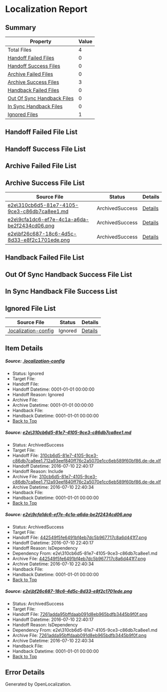 # <a name='report-top'></a> Localization Report

## Summary
 Property | Value 
 -------- | ----- 
 Total Files | 4
[ Handoff Failed Files ](#handoff-failed-list)| 0
[ Handoff Success Files ](#handoff-success-list)| 0
[ Archive Failed Files ](#archive-failed-list)| 0
[ Archive Success Files ](#archive-success-list)| 3
[ Handback Failed Files ](#handback-failed-list)| 0
[ Out Of Sync Handback Files ](#outofsync-handback-success-list)| 0
[ In Sync Handback Files ](#insync-handback-success-list)| 0
[ Ignored Files ](#ignored-list)| 1

## <a name='handoff-failed-list'></a> Handoff Failed File List

## <a name='handoff-success-list'></a> Handoff Success File List

## <a name='archive-failed-list'></a> Archive Failed File List

## <a name='archive-success-list'></a> Archive Success File List
 Source File | Status | Details 
 ----------- | ------ | ------- 
 [e2e\310cb6d5-81e7-4105-9ce3-c86db7ca8ee1.md](https://github.com/OpenLocalizationTestOrg/oltest/blob/af07f417e319e4ccad4377b12ba74642dd80056a/e2e/310cb6d5-81e7-4105-9ce3-c86db7ca8ee1.md) | ArchivedSuccess | [Details](#a83eef9a3ee4fd27fc4c23c56f82111e5c2a053a1)
 [e2e\9cfa1dc6-ef7e-4c1a-a6da-be2f2434cd06.png](https://github.com/OpenLocalizationTestOrg/oltest/blob/af07f417e319e4ccad4377b12ba74642dd80056a/e2e/9cfa1dc6-ef7e-4c1a-a6da-be2f2434cd06.png) | ArchivedSuccess | [Details](#442549f5fe6491bf4eb7dc5b967717c8a6d441f72)
 [e2e\bf26c687-18c6-4d5c-8d33-e8f2c1701ede.png](https://github.com/OpenLocalizationTestOrg/oltest/blob/af07f417e319e4ccad4377b12ba74642dd80056a/e2e/bf26c687-18c6-4d5c-8d33-e8f2c1701ede.png) | ArchivedSuccess | [Details](#7261adda95bffdaab091d8eb965bdfb3445b9f0f3)

## <a name='handback-failed-list'></a> Handback Failed File List

## <a name='outofsync-handback-success-list'></a> Out Of Sync Handback Success File List

## <a name='insync-handback-success-list'></a> In Sync Handback File Success List

## <a name='ignored-list'></a> Ignored File List
 Source File | Status | Details 
 ----------- | ------ | ------- 
 [.localization-config](https://github.com/OpenLocalizationTestOrg/oltest/blob/af07f417e319e4ccad4377b12ba74642dd80056a/.localization-config) | Ignored | [Details](#3d4f252ac210baf56311d7e97dcc2db10974dbd20)

## Item Details
##### <a name='3d4f252ac210baf56311d7e97dcc2db10974dbd20'></a> Source: [.localization-config](https://github.com/OpenLocalizationTestOrg/oltest/blob/af07f417e319e4ccad4377b12ba74642dd80056a/.localization-config)
* Status: Ignored
* Target File: 
* Handoff File: 
* Handoff Datetime: 0001-01-01 00:00:00
* Handoff Reason: Ignored
* Archive File: 
* Archive Datetime: 0001-01-01 00:00:00
* Handback File: 
* Handback Datetime: 0001-01-01 00:00:00
* [Back to Top](#report-top)

##### <a name='a83eef9a3ee4fd27fc4c23c56f82111e5c2a053a1'></a> Source: [e2e\310cb6d5-81e7-4105-9ce3-c86db7ca8ee1.md](https://github.com/OpenLocalizationTestOrg/oltest/blob/af07f417e319e4ccad4377b12ba74642dd80056a/e2e/310cb6d5-81e7-4105-9ce3-c86db7ca8ee1.md)
* Status: ArchivedSuccess
* Target File: 
* Handoff File: [310cb6d5-81e7-4105-9ce3-c86db7ca8ee1.712a93eef840ff76c2a5070e1cc6eb589f60bf86.de-de.xlf](https://github.com/OpenLocalizationTestOrg/olhandoff-e2e/blob/3e9ab6bb2567e33db4da5fb255f7f2bfb4ca8c0e/ol-handoff/OpenLocalizationTestOrg/oltest-dede-fly/ci/ht/310cb6d5-81e7-4105-9ce3-c86db7ca8ee1.712a93eef840ff76c2a5070e1cc6eb589f60bf86.de-de.xlf)
* Handoff Datetime: 2016-07-10 22:40:17
* Handoff Reason: Include
* Archive File: [310cb6d5-81e7-4105-9ce3-c86db7ca8ee1.712a93eef840ff76c2a5070e1cc6eb589f60bf86.de-de.xlf](https://github.com/OpenLocalizationTestOrg/olhandoff-e2e/blob/16f61b0a662b32d73f91fcf8235976f2758bbc1c/ol-archive/OpenLocalizationTestOrg/oltest-dede-fly/ci/ht/310cb6d5-81e7-4105-9ce3-c86db7ca8ee1.712a93eef840ff76c2a5070e1cc6eb589f60bf86.de-de.xlf)
* Archive Datetime: 2016-07-10 22:40:34
* Handback File: 
* Handback Datetime: 0001-01-01 00:00:00
* [Back to Top](#report-top)

##### <a name='442549f5fe6491bf4eb7dc5b967717c8a6d441f72'></a> Source: [e2e\9cfa1dc6-ef7e-4c1a-a6da-be2f2434cd06.png](https://github.com/OpenLocalizationTestOrg/oltest/blob/af07f417e319e4ccad4377b12ba74642dd80056a/e2e/9cfa1dc6-ef7e-4c1a-a6da-be2f2434cd06.png)
* Status: ArchivedSuccess
* Target File: 
* Handoff File: [442549f5fe6491bf4eb7dc5b967717c8a6d441f7.png](https://github.com/OpenLocalizationTestOrg/olhandoff-e2e/blob/3e9ab6bb2567e33db4da5fb255f7f2bfb4ca8c0e/ol-handoff/OpenLocalizationTestOrg/oltest-dede-fly/ci/ht/442549f5fe6491bf4eb7dc5b967717c8a6d441f7.png)
* Handoff Datetime: 2016-07-10 22:40:17
* Handoff Reason: IsDependency
* Dependency From: e2e\310cb6d5-81e7-4105-9ce3-c86db7ca8ee1.md
* Archive File: [442549f5fe6491bf4eb7dc5b967717c8a6d441f7.png](https://github.com/OpenLocalizationTestOrg/olhandoff-e2e/blob/16f61b0a662b32d73f91fcf8235976f2758bbc1c/ol-archive/OpenLocalizationTestOrg/oltest-dede-fly/ci/ht/442549f5fe6491bf4eb7dc5b967717c8a6d441f7.png)
* Archive Datetime: 2016-07-10 22:40:34
* Handback File: 
* Handback Datetime: 0001-01-01 00:00:00
* [Back to Top](#report-top)

##### <a name='7261adda95bffdaab091d8eb965bdfb3445b9f0f3'></a> Source: [e2e\bf26c687-18c6-4d5c-8d33-e8f2c1701ede.png](https://github.com/OpenLocalizationTestOrg/oltest/blob/af07f417e319e4ccad4377b12ba74642dd80056a/e2e/bf26c687-18c6-4d5c-8d33-e8f2c1701ede.png)
* Status: ArchivedSuccess
* Target File: 
* Handoff File: [7261adda95bffdaab091d8eb965bdfb3445b9f0f.png](https://github.com/OpenLocalizationTestOrg/olhandoff-e2e/blob/3e9ab6bb2567e33db4da5fb255f7f2bfb4ca8c0e/ol-handoff/OpenLocalizationTestOrg/oltest-dede-fly/ci/ht/7261adda95bffdaab091d8eb965bdfb3445b9f0f.png)
* Handoff Datetime: 2016-07-10 22:40:17
* Handoff Reason: IsDependency
* Dependency From: e2e\310cb6d5-81e7-4105-9ce3-c86db7ca8ee1.md
* Archive File: [7261adda95bffdaab091d8eb965bdfb3445b9f0f.png](https://github.com/OpenLocalizationTestOrg/olhandoff-e2e/blob/16f61b0a662b32d73f91fcf8235976f2758bbc1c/ol-archive/OpenLocalizationTestOrg/oltest-dede-fly/ci/ht/7261adda95bffdaab091d8eb965bdfb3445b9f0f.png)
* Archive Datetime: 2016-07-10 22:40:34
* Handback File: 
* Handback Datetime: 0001-01-01 00:00:00
* [Back to Top](#report-top)


## Error Details

Generated by OpenLocalization.
